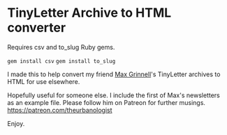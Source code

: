 # TinyLetter Archive to HTML converter

Requires csv and to_slug Ruby gems.

`gem install csv`
`gem install to_slug`

I made this to help convert my friend [Max Grinnell](https://theurbanologist.com)'s TinyLetter archives to HTML for use elsewhere.

Hopefully useful for someone else. I include the first of Max's newsletters as an example file. Please follow him on Patreon for further musings. <https://patreon.com/theurbanologist>

Enjoy.